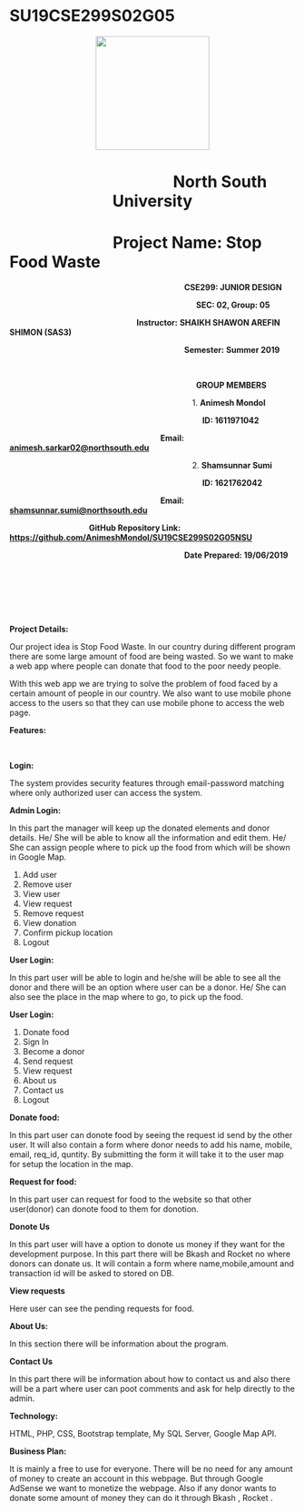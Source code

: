 # SU19CSE299S02G05

<p align="center">
  <img width="200" height="200" src="https://media.licdn.com/dms/image/C560BAQEFJPl7DXD1Dg/company-logo_200_200/0?e=2159024400&v=beta&t=4wzyvb7GBsvMovoet_LGS9uj_Gso_kmfWqCXnqydCDI">
</p>

<h1 style="text-align: center">&emsp;&emsp;&emsp;&emsp;&emsp;&emsp;&emsp;&emsp;&ensp;North South University</h1>

# &emsp;&emsp;&emsp;&emsp;&emsp;&emsp;&ensp;Project Name: Stop Food Waste

**&emsp;&emsp;&emsp;&emsp;&emsp;&emsp;&emsp;&emsp;&emsp;&emsp;&emsp;&emsp;&emsp;&emsp;&emsp;&emsp;&emsp;&emsp;&emsp;&emsp;&emsp;&emsp;CSE299: JUNIOR DESIGN**

**&emsp;&emsp;&emsp;&emsp;&emsp;&emsp;&emsp;&emsp;&emsp;&emsp;&emsp;&emsp;&emsp;&emsp;&emsp;&emsp;&emsp;&emsp;&emsp;&emsp;&emsp;&emsp;&emsp;&ensp;SEC: 02, Group: 05**

**&emsp;&emsp;&emsp;&emsp;&emsp;&emsp;&emsp;&emsp;&emsp;&emsp;&emsp;&emsp;&emsp;&emsp;&emsp;&emsp;Instructor:**  **SHAIKH SHAWON AREFIN SHIMON (SAS3)**

**&emsp;&emsp;&emsp;&emsp;&emsp;&emsp;&emsp;&emsp;&emsp;&emsp;&emsp;&emsp;&emsp;&emsp;&emsp;&emsp;&emsp;&emsp;&emsp;&emsp;&emsp;&emsp;Semester:** **Summer 2019**

<br>

**&emsp;&emsp;&emsp;&emsp;&emsp;&emsp;&emsp;&emsp;&emsp;&emsp;&emsp;&emsp;&emsp;&emsp;&emsp;&emsp;&emsp;&emsp;&emsp;&emsp;&emsp;&emsp;&emsp;&ensp;GROUP MEMBERS**

&emsp;&emsp;&emsp;&emsp;&emsp;&emsp;&emsp;&emsp;&emsp;&emsp;&emsp;&emsp;&emsp;&emsp;&emsp;&emsp;&emsp;&emsp;&emsp;&emsp;&emsp;&emsp;&emsp;1. **Animesh Mondol**

&emsp;&emsp;&emsp;&emsp;&emsp;&emsp;&emsp;&emsp;&emsp;&emsp;&emsp;&emsp;&emsp;&emsp;&emsp;&emsp;&emsp;&emsp;&emsp;&emsp;&emsp;&emsp;&emsp;&emsp;&nbsp;**ID: 1611971042**

**&emsp;&emsp;&emsp;&emsp;&emsp;&emsp;&emsp;&emsp;&emsp;&emsp;&emsp;&emsp;&emsp;&emsp;&emsp;&emsp;&emsp;&emsp;&emsp;Email: animesh.sarkar02@northsouth.edu**

&emsp;&emsp;&emsp;&emsp;&emsp;&emsp;&emsp;&emsp;&emsp;&emsp;&emsp;&emsp;&emsp;&emsp;&emsp;&emsp;&emsp;&emsp;&emsp;&emsp;&emsp;&emsp;&emsp;2. **Shamsunnar Sumi**

&emsp;&emsp;&emsp;&emsp;&emsp;&emsp;&emsp;&emsp;&emsp;&emsp;&emsp;&emsp;&emsp;&emsp;&emsp;&emsp;&emsp;&emsp;&emsp;&emsp;&emsp;&emsp;&emsp;&emsp;&nbsp;**ID: 1621762042**

&emsp;&emsp;&emsp;&emsp;&emsp;&emsp;&emsp;&emsp;&emsp;&emsp;&emsp;&emsp;&emsp;&emsp;&emsp;&emsp;&emsp;&emsp;&emsp;**Email: shamsunnar.sumi@northsouth.edu**

&emsp;&emsp;&emsp;&emsp;&emsp;&emsp;&emsp;&emsp;&emsp;&emsp;**GitHub Repository Link:** **https://github.com/AnimeshMondol/SU19CSE299S02G05NSU**

&emsp;&emsp;&emsp;&emsp;&emsp;&emsp;&emsp;&emsp;&emsp;&emsp;&emsp;&emsp;&emsp;&emsp;&emsp;&emsp;&emsp;&emsp;&emsp;&emsp;&emsp;&emsp;**Date Prepared: 19/06/2019**

<br><br><br><br><br>

**Project Details:**

Our project idea is Stop Food Waste. In our country during different program there are some large amount of food are being wasted. So we want to make a web app where people can donate that food to the poor needy people.

With this web app we are trying to solve the problem of food faced by a certain amount of people in our country. We also want to use mobile phone access to the users so that they can use mobile phone to access the web page.

**Features:**

<br>

**Login:**

The system provides security features through email-password matching where only authorized user can access the system.

**Admin Login:**

In this part the manager will keep up the donated elements and donor details. He/ She will be able to know all the information and edit them. He/ She can assign people where to pick up the food from which will be shown in Google Map.

1. Add user
2. Remove user
3. View user
4. View request
5. Remove request
6. View donation
7. Confirm pickup location
8. Logout

**User Login:**

In this part user will be able to login and he/she will be able to see all the donor and there will be an option where user can be a donor. He/ She can also see the place in the map where to go, to pick up the food.

**User Login:**

1. Donate food
2. Sign In
3. Become a donor
4. Send request
5. View request
6. About us
7. Contact us 
8. Logout

**Donate food:**

In this part user can donote food by seeing the request id send by the other user. It will also contain a form where donor needs to add his name, mobile, email, req_id, quntity. By submitting the form it will take it to the user map for setup the location in the map.

**Request for food:**

In this part user can request for food to the website so that other user(donor) can donote food to them for donotion. 

**Donote Us**

In this part user will have a option to donote us money if they want for the development purpose. In this part there will be Bkash and Rocket no where donors can donate us. It will contain a form where name,mobile,amount and transaction id will be asked to stored on DB.

**View requests**

Here user can see the pending requests for food. 

**About Us:**

In this section there will be information about the program.

**Contact Us**

In this part there will be information about how to contact us and also there will be a part where user can poot comments and ask for help directly to the admin.

**Technology:**

HTML, PHP, CSS, Bootstrap template, My SQL Server, Google Map API.

**Business Plan:**

It is mainly a free to use for everyone. There will be no need for any amount of money to create an account in this webpage.
But through Google AdSense we want to monetize the webpage. Also if any donor wants to donate some amount of money they can do it through Bkash , Rocket .
